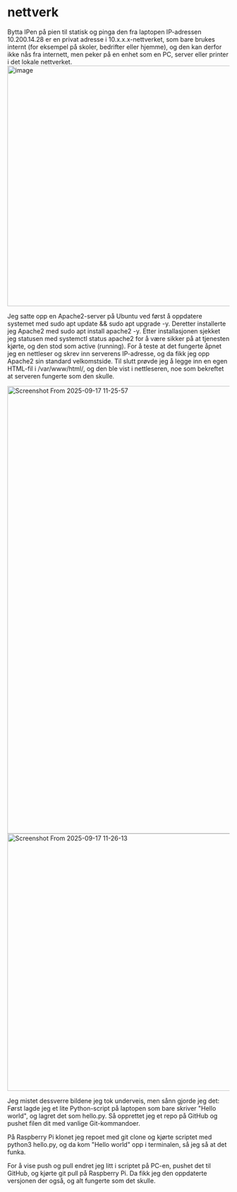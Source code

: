 # nettverk

Bytta IPen på pien til statisk og pinga den fra laptopen
IP-adressen 10.200.14.28 er en privat adresse i 10.x.x.x-nettverket, som bare brukes internt (for eksempel på skoler, bedrifter eller hjemme), og den kan derfor ikke nås fra internett, men peker på en enhet som en PC, server eller printer i det lokale nettverket.
<img width="945" height="545" alt="image" src="https://github.com/user-attachments/assets/922125f8-1c82-442c-b4cd-e926d10ecced" />


Jeg satte opp en Apache2-server på Ubuntu ved først å oppdatere systemet med sudo apt update && sudo apt upgrade -y. Deretter installerte jeg Apache2 med sudo apt install apache2 -y. Etter installasjonen sjekket jeg statusen med systemctl status apache2 for å være sikker på at tjenesten kjørte, og den stod som active (running). For å teste at det fungerte åpnet jeg en nettleser og skrev inn serverens IP-adresse, og da fikk jeg opp Apache2 sin standard velkomstside. Til slutt prøvde jeg å legge inn en egen HTML-fil i /var/www/html/, og den ble vist i nettleseren, noe som bekreftet at serveren fungerte som den skulle.

<img width="1856" height="1014" alt="Screenshot From 2025-09-17 11-25-57" src="https://github.com/user-attachments/assets/e51ca723-7fb4-448c-a48d-3071cae4f34f" />

<img width="826" height="583" alt="Screenshot From 2025-09-17 11-26-13" src="https://github.com/user-attachments/assets/e25f3967-8764-4318-8377-e437c6f6ad41" />


Jeg mistet dessverre bildene jeg tok underveis, men sånn gjorde jeg det: Først lagde jeg et lite Python-script på laptopen som bare skriver "Hello world", og lagret det som hello.py. Så opprettet jeg et repo på GitHub og pushet filen dit med vanlige Git-kommandoer.

På Raspberry Pi klonet jeg repoet med git clone og kjørte scriptet med python3 hello.py, og da kom "Hello world" opp i terminalen, så jeg så at det funka.

For å vise push og pull endret jeg litt i scriptet på PC-en, pushet det til GitHub, og kjørte git pull på Raspberry Pi. Da fikk jeg den oppdaterte versjonen der også, og alt fungerte som det skulle.


